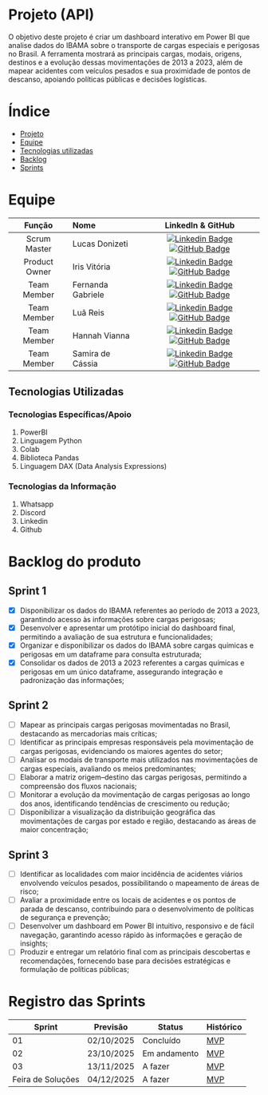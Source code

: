 
# Projeto (API) 
O objetivo deste projeto é criar um dashboard interativo em Power BI que analise dados do IBAMA sobre o transporte de cargas especiais e perigosas no Brasil. A ferramenta mostrará as principais cargas, modais, origens, destinos e a evolução dessas movimentações de 2013 a 2023, além de mapear acidentes com veículos pesados e sua proximidade de pontos de descanso, apoiando políticas públicas e decisões logísticas.

# Índice
* [Projeto](#projeto-template)
* [Equipe](#equipe)
* [Tecnologias utilizadas](#Tecnologias-Utilizadas)
* [Backlog](#Backlog-do-produto)
* [Sprints](#Registro-das-sprints)

# Equipe
|    Função     | Nome                                  |                                                                                                                                                      LinkedIn & GitHub                                                                                                                                                      |
| :-----------: | :------------------------------------ | :-------------------------------------------------------------------------------------------------------------------------------------------------------------------------------------------------------------------------------------------------------------------------------------------------------------------------: |
| Scrum Master  | Lucas Donizeti|      [![Linkedin Badge](https://img.shields.io/badge/Linkedin-blue?style=flat-square&logo=Linkedin&logoColor=white)](https://br.linkedin.com/in/lucas-donizeti-53a9a1347) [![GitHub Badge](https://img.shields.io/badge/GitHub-111217?style=flat-square&logo=github&logoColor=white)](https://github.com/Lucasdz-7)        |
| Product Owner   | Iris Vitória              |         [![Linkedin Badge](https://img.shields.io/badge/Linkedin-blue?style=flat-square&logo=Linkedin&logoColor=white)](https://www.linkedin.com/in/irisbento/) [![GitHub Badge](https://img.shields.io/badge/GitHub-111217?style=flat-square&logo=github&logoColor=white)](https://github.com/irxsvxx)        |
| Team Member |   Fernanda Gabriele|    [![Linkedin Badge](https://img.shields.io/badge/Linkedin-blue?style=flat-square&logo=Linkedin&logoColor=white)](https://www.linkedin.com/in/fernanda-gabrielle-bb594533b?lipi=urn%3Ali%3Apage%3Ad_flagship3_profile_view_base_contact_details%3BKI%2BRe7UsQPuDxZWv91hiVw%3D%3D) [![GitHub Badge](https://img.shields.io/badge/GitHub-111217?style=flat-square&logo=github&logoColor=white)](https://github.com/Fehgbrielle07)        |
|  Team Member  | Luã Reis                 |         [![Linkedin Badge](https://img.shields.io/badge/Linkedin-blue?style=flat-square&logo=Linkedin&logoColor=white)](https://www.linkedin.com/in/lu%C3%A3-reis-345192279?utm_source=share&utm_campaign=share_via&utm_content=profile&utm_medium=android_app) [![GitHub Badge](https://img.shields.io/badge/GitHub-111217?style=flat-square&logo=github&logoColor=white)](https://github.com/Luacripton)        |
|  Team Member  | Hannah Vianna                 |           [![Linkedin Badge](https://img.shields.io/badge/Linkedin-blue?style=flat-square&logo=Linkedin&logoColor=white)](https://www.linkedin.com/in/hannah-diniz-382635363?lipi=urn%3Ali%3Apage%3Ad_flagship3_profile_view_base_contact_details%3Bx2tCbFqzQZe5HkoGq3bZ8g%3D%3D) [![GitHub Badge](https://img.shields.io/badge/GitHub-111217?style=flat-square&logo=github&logoColor=white)](https://github.com/HannahViana)        |
|  Team Member  | Samira de Cássia                |   [![Linkedin Badge](https://img.shields.io/badge/Linkedin-blue?style=flat-square&logo=Linkedin&logoColor=white)](https://www.linkedin.com/in/samira-c%C3%A1ssia-75025b357?utm_source=share&utm_campaign=share_via&utm_content=profile&utm_medium=ios_app) [![GitHub Badge](https://img.shields.io/badge/GitHub-111217?style=flat-square&logo=github&logoColor=white)](https://github.com/samira312)   |

## Tecnologias Utilizadas

 ### Tecnologias Específicas/Apoio
 1. PowerBI
 3. Linguagem Python
 4. Colab
 5. Biblioteca Pandas
 6. Linguagem DAX (Data Analysis Expressions)
  
 ### Tecnologias da Informação
1. Whatsapp
2. Discord
3. Linkedin
4. Github

# Backlog do produto

## Sprint 1
- [x] Disponibilizar os dados do IBAMA referentes ao período de 2013 a 2023, garantindo acesso às informações sobre cargas perigosas;
- [x] Desenvolver e apresentar um protótipo inicial do dashboard final, permitindo a avaliação de sua estrutura e funcionalidades;
- [x] Organizar e disponibilizar os dados do IBAMA sobre cargas químicas e perigosas em um dataframe para consulta estruturada;
- [x] Consolidar os dados de 2013 a 2023 referentes a cargas químicas e perigosas em um único dataframe, assegurando integração e padronização das informações;

## Sprint 2
- [ ] Mapear as principais cargas perigosas movimentadas no Brasil, destacando as mercadorias mais críticas;
- [ ] Identificar as principais empresas responsáveis pela movimentação de cargas perigosas, evidenciando os maiores agentes do setor;
- [ ] Analisar os modais de transporte mais utilizados nas movimentações de cargas especiais, avaliando os meios predominantes;
- [ ] Elaborar a matriz origem–destino das cargas perigosas, permitindo a compreensão dos fluxos nacionais;
- [ ] Monitorar a evolução da movimentação de cargas perigosas ao longo dos anos, identificando tendências de crescimento ou redução;
- [ ] Disponibilizar a visualização da distribuição geográfica das movimentações de cargas por estado e região, destacando as áreas de maior concentração;
      
## Sprint 3
- [ ] Identificar as localidades com maior incidência de acidentes viários envolvendo veículos pesados, possibilitando o mapeamento de áreas de risco;
- [ ] Avaliar a proximidade entre os locais de acidentes e os pontos de parada de descanso, contribuindo para o desenvolvimento de políticas de segurança e prevenção;
- [ ] Desenvolver um dashboard em Power BI intuitivo, responsivo e de fácil navegação, garantindo acesso rápido às informações e geração de insights;
- [ ] Produzir e entregar um relatório final com as principais descobertas e recomendações, fornecendo base para decisões estratégicas e formulação de políticas públicas;

# Registro das Sprints

Sprint | Previsão | Status | Histórico |
|------|--------|------|--------|
|01 | 02/10/2025 | Concluído | [MVP](MVP/sp1.md) | 
|02|  23/10/2025| Em andamento | [MVP]() | 
|03| 13/11/2025 | A fazer | [MVP]() | 
|Feira de Soluções|04/12/2025 | A fazer | [MVP]() | 
